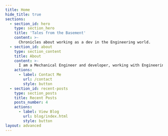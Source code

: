 ```yaml
---
title: Home
hide_title: true
sections:
  - section_id: hero
    type: section_hero
    title: 'Tales from the Basement'
    content: >-
      Chronicles about working as a dev in the Engineering world.
  - section_id: about
    type: section_content
    title: About
    content: >-
      I am a Mechanical Engineer and developer, working with Engineering Applications. PML and C# developer. When not at work, I enjoy writing short stories about the awkward things in life and mixing tasty cocktails.
    actions:
      - label: Contact Me
        url: /contact
        style: button
  - section_id: recent-posts
    type: section_posts
    title: Recent Posts
    posts_number: 4
    actions:
      - label: View Blog
        url: blog/index.html
        style: button
layout: advanced
---
```

